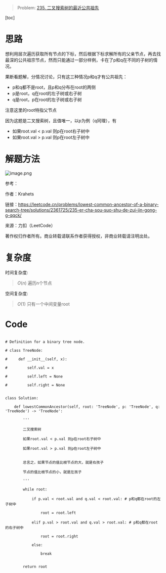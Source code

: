 > Problem: [235. 二叉搜索树的最近公共祖先](https://leetcode.cn/problems/lowest-common-ancestor-of-a-binary-search-tree/description/)

[toc]

# 思路

想利用层次遍历获取所有节点的下标，然后根据下标求解所有的父亲节点，再去找最深的公共祖宗节点，然而只能通过一部分样例，卡在了p和q在不同的子树的情况。

果断看题解，分情况讨论，只有这三种情况p和q才有公共祖先：

- p和q都不是root，且p和q分布在root的两侧
- p是root，q在root的左子树或右子树
- q是root，p在root的左子树或右子树

注意这里的root特指父节点

因为这题是二叉搜索树，且值唯一，以p为例（q同理），有

- 如果root.val < p.val 则p在root右子树中
- 如果root.val > p.val 则p在root左子树中

# 解题方法

![image.png](https://pic.leetcode.cn/1708852138-POqRRZ-image.png)

参考：

作者：Krahets

链接：https://leetcode.cn/problems/lowest-common-ancestor-of-a-binary-search-tree/solutions/2361725/235-er-cha-sou-suo-shu-de-zui-jin-gong-g-qqck/

来源：力扣（LeetCode）

著作权归作者所有。商业转载请联系作者获得授权，非商业转载请注明出处。

# 复杂度

时间复杂度:

> $O(n)$ 遍历n个节点

空间复杂度:

> $O(1)$ 只有一个中间变量root

# Code

```Python3

# Definition for a binary tree node.

# class TreeNode:

#     def __init__(self, x):

#         self.val = x

#         self.left = None

#         self.right = None


class Solution:

    def lowestCommonAncestor(self, root: 'TreeNode', p: 'TreeNode', q: 'TreeNode') -> 'TreeNode':

        '''

        二叉搜索树

        如果root.val < p.val 则p在root右子树中

        如果root.val > p.val 则p在root左子树中


        总言之，如果节点的值比根节点的大，就是右孩子

        节点的值比根节点的小，就是左孩子

        '''

        while root:

            if p.val < root.val and q.val < root.val: # p和q都在root的左子树中

                root = root.left

            elif p.val > root.val and q.val > root.val: # p和q都在root的右子树中

                root = root.right

            else:

                break


        return root

```
